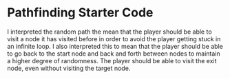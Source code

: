 # Pathfinding Starter Code

I interpreted the random path the mean that the player should be able to visit a node it has visited before in order to avoid the player getting stuck in an infinite loop. I also interpreted this to mean that the player should be able to go back to the start node and back and forth between nodes to maintain a higher degree of randomness. The player should be able to visit the exit node, even without visiting the target node. 
